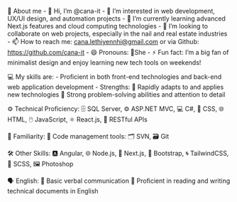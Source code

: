 👤 About me
    - 👋 Hi, I’m @cana-it
    - 👀 I’m interested in web development, UX/UI design, and automation projects
    - 🌱 I’m currently learning advanced Next.js features and cloud computing technologies
    - 💞️ I’m looking to collaborate on web projects, especially in the nail and real estate industries
    - 📫 How to reach me: cana.lethiyennhi@gmail.com or via Github: https://github.com/cana-it
    - 😄 Pronouns: She
    - ⚡ Fun fact: I’m a big fan of minimalist design and enjoy learning new tech tools on weekends!

💻 My skills are:
    - Proficient in both front-end technologies and back-end web application development
    - Strengths:
      🚀 Rapidly adapts to and applies new technologies
      🧠 Strong problem-solving abilities and attention to detail

⚙️ Technical Proficiency:
    🗄️ SQL Server, ⚙️ ASP.NET MVC, 💻 C#, 🎨 CSS, 🌐 HTML, 🖱️ JavaScript, ⚛️ React.js, 🔗 RESTful APIs

🔧 Familiarity:
    📂 Code management tools: 🗂️ SVN, 🗃️ Git

🛠️ Other Skills:
    🅰️ Angular, 🌐 Node.js, 🚀 Next.js, 🎨 Bootstrap, 🌀 TailwindCSS, 🎨 SCSS, 🖼️ Photoshop

🗣️ English:
    💬 Basic verbal communication
    📖 Proficient in reading and writing technical documents in English
